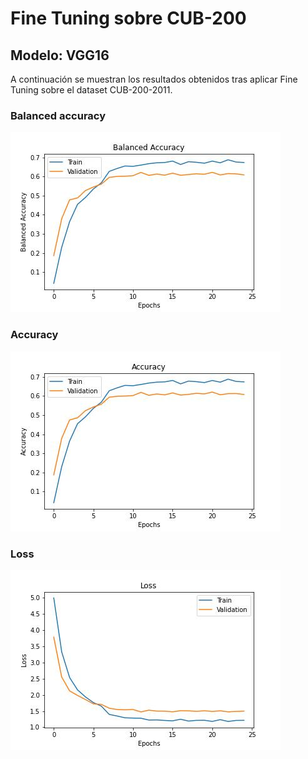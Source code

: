 # Fine Tuning sobre CUB-200

## Modelo: VGG16

A continuación se muestran los resultados obtenidos tras aplicar Fine Tuning sobre el dataset CUB-200-2011.



### Balanced accuracy

![Balanced accuracy](./img/balanced_accuracy.jpg)

### Accuracy

![Accuracy](./img/accuracy.jpg)

### Loss

![Loss](./img/loss.jpg)

